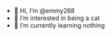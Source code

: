 - 👋 Hi, I’m @emmy268
- 👀 I’m interested in being a cat
- 🌱 I’m currently learning nothing

<!---
emmy268/emmy268 is a ✨ special ✨ repository because its `README.md` (this file) appears on your GitHub profile.
You can click the Preview link to take a look at your changes.
--->
